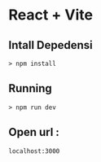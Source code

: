 # React + Vite

  ## Intall Depedensi
    > npm install

  ## Running
    > npm run dev

  ## Open url : 
    localhost:3000
